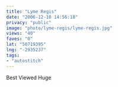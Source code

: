 ```yaml
---
title: "Lyme Regis"
date: "2006-12-10 14:56:18"
privacy: "public"
image: "photo/lyme-regis/lyme-regis.jpg"
views: "40"
faves: "0"
lat: "50719395"
lng: "-2935237"
tags:
- "autostitch"
---
```

Best Viewed Huge
